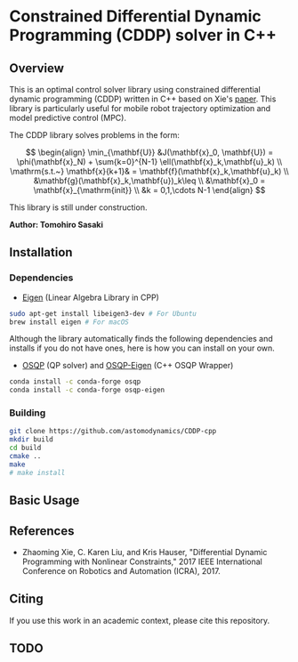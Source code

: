 # Constrained Differential Dynamic Programming (CDDP) solver in C++

## Overview
This is an optimal control solver library using constrained differential dynamic programming (CDDP) written in C++ based on Xie's [paper](https://zhaomingxie.github.io/projects/CDDP/CDDP.pdf). This library is particularly useful for mobile robot trajectory optimization and model predictive control (MPC).

The CDDP library solves problems in the form:

$$
\begin{align}
\min_{\mathbf{U}} &J(\mathbf{x}_0, \mathbf{U}) = \phi(\mathbf{x}_N) + \sum{k=0}^{N-1} \ell(\mathbf{x}_k,\mathbf{u}_k) \\
\mathrm{s.t.~}  \mathbf{x}{k+1}& = \mathbf{f}(\mathbf{x}_k,\mathbf{u}_k) \\
&\mathbf{g}(\mathbf{x}_k,\mathbf{u})_k\leq \\
&\mathbf{x}_0 = \mathbf{x}_{\mathrm{init}}  \\
&k = 0,1,\cdots N-1
\end{align}
$$

This library is still under construction. 

**Author: Tomohiro Sasaki** 

## Installation
### Dependencies
* [Eigen](https://formulae.brew.sh/formula/eigen) (Linear Algebra Library in CPP)
    
```bash
sudo apt-get install libeigen3-dev # For Ubuntu
brew install eigen # For macOS
```

Although the library automatically finds the following dependencies and installs if you do not have ones, here is how you can install on your own.

* [OSQP](https://osqp.org/) (QP solver) and [OSQP-Eigen](https://robotology.github.io/osqp-eigen/) (C++ OSQP Wrapper)
```bash
conda install -c conda-forge osqp
conda install -c conda-forge osqp-eigen
```

### Building
```bash
git clone https://github.com/astomodynamics/CDDP-cpp 
mkdir build
cd build
cmake ..
make
# make install
```

## Basic Usage


## References
* Zhaoming Xie, C. Karen Liu, and Kris Hauser, "Differential Dynamic Programming with Nonlinear Constraints," 2017 IEEE International Conference on Robotics and Automation (ICRA), 2017.


## Citing
If you use this work in an academic context, please cite this repository.

## TODO
